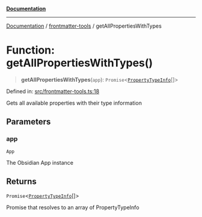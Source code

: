 [**Documentation**](https://raw.githubusercontent.com/Christian-Me/obsidian-front-matter-automate/main/doc/README.md)

***

[Documentation](https://raw.githubusercontent.com/Christian-Me/obsidian-front-matter-automate/main/doc/README.md) / [frontmatter-tools](https://raw.githubusercontent.com/Christian-Me/obsidian-front-matter-automate/main/doc/frontmatter-tools/README.md) / getAllPropertiesWithTypes

# Function: getAllPropertiesWithTypes()

> **getAllPropertiesWithTypes**(`app`): `Promise`\<[`PropertyTypeInfo`](https://raw.githubusercontent.com/Christian-Me/obsidian-front-matter-automate/main/doc/types/type-aliases/PropertyTypeInfo.md)[]\>

Defined in: [src/frontmatter-tools.ts:18](https://github.com/Christian-Me/folder-to-tags-plugin/blob/ea97d76ce7b235ca1e3494401efc98e537acc1fb/src/frontmatter-tools.ts#L18)

Gets all available properties with their type information

## Parameters

### app

`App`

The Obsidian App instance

## Returns

`Promise`\<[`PropertyTypeInfo`](https://raw.githubusercontent.com/Christian-Me/obsidian-front-matter-automate/main/doc/types/type-aliases/PropertyTypeInfo.md)[]\>

Promise that resolves to an array of PropertyTypeInfo
